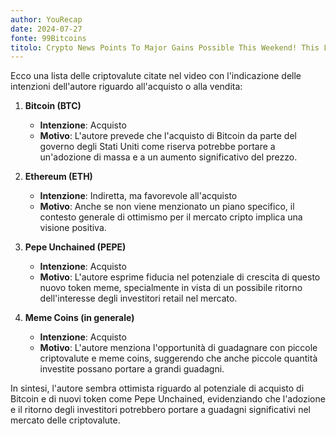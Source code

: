 ```yaml
---
author: YouRecap
date: 2024-07-27
fonte: 99Bitcoins
titolo: Crypto News Points To Major Gains Possible This Weekend! This Layer 2 Could Soar!
---
```


Ecco una lista delle criptovalute citate nel video con l'indicazione delle intenzioni dell'autore riguardo all'acquisto o alla vendita:

1. **Bitcoin (BTC)**
   - **Intenzione**: Acquisto
   - **Motivo**: L'autore prevede che l'acquisto di Bitcoin da parte del governo degli Stati Uniti come riserva potrebbe portare a un'adozione di massa e a un aumento significativo del prezzo.

2. **Ethereum (ETH)**
   - **Intenzione**: Indiretta, ma favorevole all'acquisto
   - **Motivo**: Anche se non viene menzionato un piano specifico, il contesto generale di ottimismo per il mercato cripto implica una visione positiva.

3. **Pepe Unchained (PEPE)**
   - **Intenzione**: Acquisto
   - **Motivo**: L'autore esprime fiducia nel potenziale di crescita di questo nuovo token meme, specialmente in vista di un possibile ritorno dell'interesse degli investitori retail nel mercato.

4. **Meme Coins (in generale)**
   - **Intenzione**: Acquisto
   - **Motivo**: L'autore menziona l'opportunità di guadagnare con piccole criptovalute e meme coins, suggerendo che anche piccole quantità investite possano portare a grandi guadagni.

In sintesi, l'autore sembra ottimista riguardo al potenziale di acquisto di Bitcoin e di nuovi token come Pepe Unchained, evidenziando che l'adozione e il ritorno degli investitori potrebbero portare a guadagni significativi nel mercato delle criptovalute.
